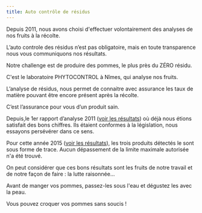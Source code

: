 ```yaml
---
title: Auto contrôle de résidus
---
```


Depuis 2011, nous avons choisi d'effectuer volontairement des analyses de nos fruits à la récolte. 

L’auto controle des résidus n’est pas obligatoire, mais en toute transparence nous vous communiquons nos résultats.

Notre challenge est de produire des pommes, le plus près du ZÉRO résidu.

C'est le laboratoire PHYTOCONTROL à  Nîmes, qui analyse nos fruits.

L’analyse de résidus, nous permet de connaitre avec assurance les taux de matière pouvant être encore présent après la récolte.

C’est l’assurance pour vous d’un produit sain.

Depuis,le 1er rapport d’analyse 2011 (<a href="{{ site.baseurl }}/assets/documents/rapport-phyto.pdf">voir les résultats</a>) où déjà nous étions satisfait des bons chiffres. Ils étaient conformes à la législation, nous essayons persévérer dans ce sens.

Pour cette année 2015 (<a href="{{ site.baseurl }}/assets/documents/rapport-phyto-2015.pdf">voir les résultats</a>), les trois produits détectés le sont sous forme de trace. Aucun dépassement de la limite maximale autorisée n'a été trouvé.

On peut considérer que ces bons résultats sont les fruits de notre travail et de notre façon de faire : la lutte raisonnée...

Avant de manger vos pommes, passez-les sous l'eau et dégustez les avec la peau.

Vous pouvez  croquer vos pommes sans soucis !
